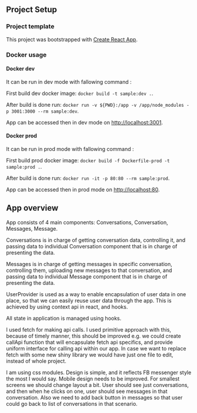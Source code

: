 
## Project Setup

### Project template
This project was bootstrapped with [Create React App](https://github.com/facebook/create-react-app).

### Docker usage

#### Docker dev
It can be run in dev mode with fallowing command :

First build dev docker image: ```docker build -t sample:dev .```.

After build is done run: ```docker run -v ${PWD}:/app -v /app/node_modules -p 3001:3000 --rm sample:dev```.

App can be accessed then in dev mode on [http://localhost:3001](http://localhost:3001).

#### Docker prod

It can be run in prod mode with fallowing command :

First build prod docker image: ```docker build -f Dockerfile-prod -t sample:prod .```.

After build is done run: ```docker run -it -p 80:80 --rm sample:prod```.

App can be accessed then in prod mode on [http://localhost:80](http://localhost:80).

## App overview

App consists of 4 main components: Conversations, Conversation, Messages, Message.

Conversations is in charge of getting conversation data, controlling it, and passing data to individual Conversation component that is in charge of presenting the data.

Messages is in charge of getting messages in specific conversation, controlling them, uploading new messages to that conversation, and passing data to individual Message component that is in charge of presenting the data.

UserProvider is used as a way to enable encapsulation of user data in one place, so that we can easily reuse user data through the app. This is achieved by using context api in react, and hooks.

All state in application is managed using hooks.

I used fetch for making api calls. I used primitive approach with this, because of timely manner, this should be improved e.g. we could create callApi function that will encapsulate fetch api specifics, and provide uniform interface for calling api within our app. In case we want to replace fetch with some new shiny library we would have just one file to edit, instead of whole project.

I am using css modules. Design is simple, and it reflects FB messenger style the most I would say. Mobile design needs to be improved. For smallest screens we should change layout a bit. User should see just conversations, and then when he clicks on one, user should see messages in that conversation. Also we need to add back button in messages so that user could go back to list of conversations in that scenario.


